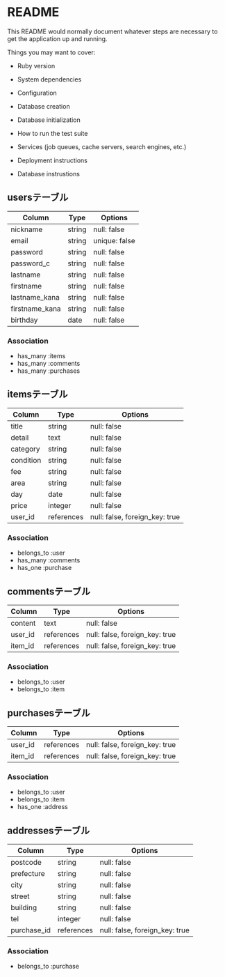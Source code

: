 # README

This README would normally document whatever steps are necessary to get the
application up and running.

Things you may want to cover:

* Ruby version

* System dependencies

* Configuration

* Database creation

* Database initialization

* How to run the test suite

* Services (job queues, cache servers, search engines, etc.)

* Deployment instructions

* Database instrustions
 ## usersテーブル
|Column        |Type    |Options       |
|--------------|--------|--------------|
|nickname      |string  |null: false   |
|email         |string  |unique: false |
|password      |string  |null: false   |
|password_c    |string  |null: false   |
|lastname      |string  |null: false   |
|firstname     |string  |null: false   |
|lastname_kana |string  |null: false   |
|firstname_kana|string  |null: false   |
|birthday      |date    |null: false   |

### Association
- has_many :items
- has_many :comments
- has_many :purchases


 ## itemsテーブル
|Column        |Type       |Options                        |
|--------------|-----------|-------------------------------|
|title         |string     |null: false                    |
|detail        |text       |null: false                    |
|category      |string     |null: false                    |
|condition     |string     |null: false                    |
|fee           |string     |null: false                    |
|area          |string     |null: false                    |
|day           |date       |null: false                    |
|price         |integer    |null: false                    |
|user_id       |references |null: false, foreign_key: true |

### Association
- belongs_to :user
- has_many :comments
- has_one :purchase


 ## commentsテーブル
|Column    |Type       |Options                        |
|----------|-----------|-------------------------------|
|content   |text       |null: false                    |
|user_id   |references |null: false, foreign_key: true |
|item_id   |references |null: false, foreign_key: true |


### Association
- belongs_to :user
- belongs_to :item


 ## purchasesテーブル
|Column    |Type       |Options                        |
|----------|-----------|-------------------------------|
|user_id   |references |null: false, foreign_key: true |
|item_id   |references |null: false, foreign_key: true |

### Association
- belongs_to :user
- belongs_to :item
- has_one :address 


 ## addressesテーブル
|Column     |Type       |Options                        |
|-----------|-----------|-------------------------------|
|postcode   |string     |null: false                    |
|prefecture |string     |null: false                    |
|city       |string     |null: false                    |
|street     |string     |null: false                    |
|building   |string     |null: false                    |
|tel        |integer    |null: false                    |
|purchase_id|references |null: false, foreign_key: true |

### Association
- belongs_to :purchase